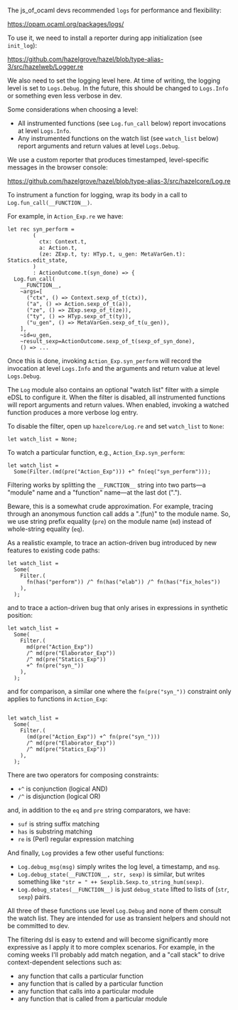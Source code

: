 The js_of_ocaml devs recommended `logs` for performance and flexibility:

https://opam.ocaml.org/packages/logs/

To use it, we need to install a reporter during app initialization (see `init_log`):

https://github.com/hazelgrove/hazel/blob/type-alias-3/src/hazelweb/Logger.re

We also need to set the logging level here.
At time of writing, the logging level is set to `Logs.Debug`.
In the future, this should be changed to `Logs.Info` or something even less verbose in dev.

Some considerations when choosing a level:

- All instrumented functions (see `Log.fun_call` below) report invocations at level `Logs.Info`.
- Any instrumented functions on the watch list (see `watch_list` below) report arguments and return values at level `Logs.Debug`.

We use a custom reporter that produces timestamped, level-specific messages in the browser console:

https://github.com/hazelgrove/hazel/blob/type-alias-3/src/hazelcore/Log.re

To instrument a function for logging, wrap its body in a call to `Log.fun_call(__FUNCTION__)`.

For example, in `Action_Exp.re` we have:

```reason
let rec syn_perform =
        (
          ctx: Context.t,
          a: Action.t,
          (ze: ZExp.t, ty: HTyp.t, u_gen: MetaVarGen.t): Statics.edit_state,
        )
        : ActionOutcome.t(syn_done) => {
  Log.fun_call(
    __FUNCTION__,
    ~args=[
      ("ctx", () => Context.sexp_of_t(ctx)),
      ("a", () => Action.sexp_of_t(a)),
      ("ze", () => ZExp.sexp_of_t(ze)),
      ("ty", () => HTyp.sexp_of_t(ty)),
      ("u_gen", () => MetaVarGen.sexp_of_t(u_gen)),
    ],
    ~id=u_gen,
    ~result_sexp=ActionOutcome.sexp_of_t(sexp_of_syn_done),
    () => ...
```

Once this is done, invoking `Action_Exp.syn_perform` will record the invocation at level `Logs.Info` and the arguments and return value at level `Logs.Debug`.

The `Log` module also contains an optional "watch list" filter with a simple eDSL to configure it.
When the filter is disabled, all instrumented functions will report arguments and return values.
When enabled, invoking a watched function produces a more verbose log entry.

To disable the filter, open up `hazelcore/Log.re` and set `watch_list` to `None`:

```reason
let watch_list = None;
```

To watch a particular function, e.g., `Action_Exp.syn_perform`:

```reason
let watch_list =
  Some(Filter.(md(pre("Action_Exp"))) +^ fn(eq("syn_perform")));
```

Filtering works by splitting the `__FUNCTION__` string into two parts&mdash;a "module" name and a "function" name&mdash;at the last dot (".").

Beware, this is a somewhat crude approximation.
For example, tracing through an anonymous function call adds a ".(fun)" to the module name.
So, we use string prefix equality (`pre`) on the module name (`md`) instead of whole-string equality (`eq`).

As a realistic example, to trace an action-driven bug introduced by new features to existing code paths:

```reason
let watch_list =
  Some(
    Filter.(
      fn(has("perform")) /^ fn(has("elab")) /^ fn(has("fix_holes"))
    ),
  );
```

and to trace a action-driven bug that only arises in expressions in synthetic position:

```reason
let watch_list =
  Some(
    Filter.(
      md(pre("Action_Exp"))
      /^ md(pre("Elaborator_Exp"))
      /^ md(pre("Statics_Exp"))
      +^ fn(pre("syn_"))
    ),
  );
```

and for comparison, a similar one where the `fn(pre("syn_"))` constraint only applies to functions in `Action_Exp`:

```reason

let watch_list =
  Some(
    Filter.(
      (md(pre("Action_Exp")) +^ fn(pre("syn_")))
      /^ md(pre("Elaborator_Exp"))
      /^ md(pre("Statics_Exp"))
    ),
  );
```

There are two operators for composing constraints:

- `+^` is conjunction (logical AND)
- `/^` is disjunction (logical OR)

and, in addition to the `eq` and `pre` string comparators, we have:

- `suf` is string suffix matching
- `has` is substring matching
- `re` is (Perl) regular expression matching

And finally, `Log` provides a few other useful functions:

- `Log.debug_msg(msg)` simply writes the log level, a timestamp, and `msg`.
- `Log.debug_state(__FUNCTION__, str, sexp)` is similar, but writes something like `"str = " ++ Sexplib.Sexp.to_string_hum(sexp)`.
- `Log.debug_states(__FUNCTION__)` is just `debug_state` lifted to lists of (`str`, `sexp`) pairs.

All three of these functions use level `Log.Debug` and none of them consult the watch list.
They are intended for use as transient helpers and should not be committed to dev.

The filtering dsl is easy to extend and will become significantly more expressive as I apply it to more complex scenarios.
For example, in the coming weeks I'll probably add match negation, and a "call stack" to drive context-dependent selections such as:

- any function that calls a particular function
- any function that is called by a particular function
- any function that calls into a particular module
- any function that is called from a particular module
